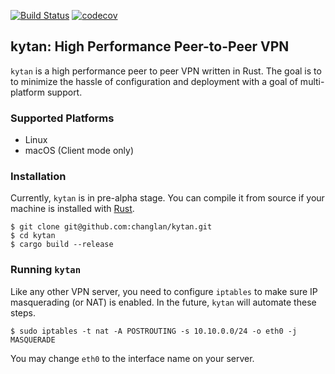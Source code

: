 [![Build Status](https://travis-ci.org/changlan/kytan.svg?branch=master)](https://travis-ci.org/changlan/kytan)
[![codecov](https://codecov.io/gh/changlan/kytan/branch/master/graph/badge.svg)](https://codecov.io/gh/changlan/kytan)

## kytan: High Performance Peer-to-Peer VPN

`kytan` is a high performance peer to peer VPN written in Rust. The goal is to
to minimize the hassle of configuration and deployment with a goal of
multi-platform support.

### Supported Platforms

- Linux
- macOS (Client mode only)

### Installation

Currently, `kytan` is in pre-alpha stage. You can compile it from source if
your machine is installed with [Rust](https://www.rust-lang.org/en-US/install.html).

```
$ git clone git@github.com:changlan/kytan.git
$ cd kytan
$ cargo build --release
```

### Running `kytan`

Like any other VPN server, you need to configure `iptables` to make sure IP
masquerading (or NAT) is enabled. In the future, `kytan` will automate these
steps.

```
$ sudo iptables -t nat -A POSTROUTING -s 10.10.0.0/24 -o eth0 -j MASQUERADE
```

You may change `eth0` to the interface name on your server.

